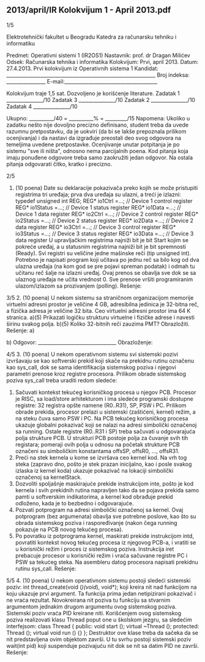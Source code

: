 2013/april/IR Kolokvijum 1 - April 2013.pdf
--------------------------------------------------------------------------------


1/5

Elektrotehnički fakultet u Beogradu
Katedra za računarsku tehniku i informatiku

Predmet: Operativni sistemi 1 (IR2OS1)
Nastavnik: prof. dr Dragan Milićev
Odsek: Računarska tehnika i informatika
Kolokvijum: Prvi, april 2013.
Datum: 27.4.2013.
Prvi kolokvijum iz Operativnih sistema 1
Kandidat: _____________________________________________________________
Broj indeksa: ________________ E-mail:______________________________________

Kolokvijum traje 1,5 sat. Dozvoljeno je korišćenje literature.
Zadatak 1 _______________/10 Zadatak 3 _______________/10
Zadatak 2 _______________/10 Zadatak 4 _______________/10

Ukupno: __________/40 = __________% = _________/15
Napomena: Ukoliko u zadatku nešto nije dovoljno precizno definisano, student treba da
uvede razumnu pretpostavku, da je uokviri (da bi se lakše prepoznala prilikom ocenjivanja) i
da nastavi da izgrađuje preostali deo svog odgovora na temeljima uvedene pretpostavke.
Ocenjivanje unutar potpitanja je po sistemu "sve ili ništa", odnosno nema parcijalnih poena.
Kod pitanja koja imaju ponuđene odgovore treba samo zaokružiti jedan odgovor.  Na ostala
pitanja odgovarati čitko, kratko i precizno.


2/5
1. (10 poena)
Date su deklaracije pokazivača preko kojih se može pristupiti registrima tri uređaja; prva dva
uređaja su ulazni, a treći je izlazni:
typedef unsigned int REG;
REG* io1Ctrl =...;   // Device 1 control register
REG* io1Status =...; // Device 1 status register
REG* io1Data =...;   // Device 1 data register
REG* io2Ctrl =...;   // Device 2 control register
REG* io2Status =...; // Device 2 status register
REG* io2Data =...;   // Device 2 data register
REG* io3Ctrl =...;   // Device 3 control register
REG* io3Status =...; // Device 3 status register
REG* io3Data =...;   // Device 3 data register
U upravljačkim registrima najniži bit je bit Start kojim se pokreće uređaj, a u statusnim
registrima najniži bit je bit spremnosti (Ready). Svi registri su veličine jedne mašinske reči
(tip unsigned int).
Potrebno je napisati program koji učitava po jednu reč sa bilo kog od dva ulazna uređaja (na
kom god se pre pojavi spreman podatak) i odmah tu učitanu reč šalje na izlazni uređaj. Ovaj
prenos se obavlja sve dok se sa ulaznog uređaja ne učita vrednost 0. Sve prenose vršiti
programiranim ulazom/izlazom sa prozivanjem (polling).
Rešenje:

3/5
2. (10 poena)
U nekom sistemu sa straničnom organizacijom memorije virtuelni adresni prostor je veličine
4 GB,  adresibilna jedinica je 32-bitna reč, a fizička adresa je veličine 32 bita. Ceo virtuelni
adresni prostor ima 64 K stranica.
a)(5) Prikazati logičku strukturu virtuelne i fizičke adrese i navesti širinu svakog polja.
b)(5) Koliko 32-bitnih reči zauzima PMT? Obrazložiti.
Rešenje:
a)


b) Odgovor: ________________________________
Obrazloženje:

4/5
3. (10 poena)
U nekom operativnom sistemu svi sistemski pozivi izvršavaju se kao softverski prekid koji
skače na prekidnu rutinu označenu kao sys_call,  dok se sama identifikacija sistemskog
poziva i njegovi parametri prenose kroz registre procesora.  Prilikom obrade sistemskog
poziva sys_call treba uraditi redom sledeće:
1. Sačuvati kontekst tekućeg korisničkog procesa u njegov PCB.  Procesor je RISC,  sa
load/store arhitekturom i ima sledeće programski dostupne registre: 32 registra opšte namene
(R0..R31),  SP,  PSW i PC.  Prilikom obrade prekida, procesor prelazi u sistemski (zaštićeni,
kernel) režim, a na steku čuva samo PSW i PC. Na PCB tekućeg korisničkog procesa ukazuje
globalni pokazivač koji se nalazi na adresi simbolički označenoj sa running.  Ostale registre
(R0..R31 i SP)  treba sačuvati u odgovarajuća polja strukture PCB. U strukturi PCB postoje
polja za čuvanje svih tih registara; pomeraji ovih polja u odnosu na početak strukture PCB
označeni su simboličkim konstantama offsSP, offsR0, ..., offsR31.
2. Preći na stek kernela u kome se izvršava ceo kernel kod. Na vrh tog steka (zapravo dno,
pošto je stek prazan inicijalno, kao i posle svakog izlaska iz kernel koda) ukazuje pokazivač
na lokaciji simbolički označenoj sa kernelStack.
3. Dozvoliti spoljašnje maskirajuće prekide instrukcijom inte, pošto je kod kernela i svih
prekidnih rutina napravljen tako da se pojava prekida samo pamti u softverskim indikatorima,
a kernel kod obrađuje prekid odloženo, kada je to bezbedno i odgovarajuće.
4.  Pozvati potprogram na adresi simbolički označenoj sa kernel.  Ovaj potprogram (bez
argumenata) obavlja sve potrebne poslove,  kao što su obrada sistemskog poziva i
raspoređivanje (nakon čega running pokazuje na PCB novog tekućeg procesa).
5.  Po povratku iz potprograma kernel,  maskirati prekide instrukcijom intd,  povratiti
kontekst novog tekućeg procesa iz njegovog PCB-a, i vratiti se u korisnički režim i proces iz
sistemskog poziva. Instrukcija iret prebacuje procesor u korisnički režim i vraća sačuvane
registre PC i PSW sa tekućeg steka.
Na asembleru datog procesora napisati prekidnu rutinu sys_call.
Rešenje:

5/5
4. (10 poena)
U nekom operativnom sistemu postoji sledeći sistemski poziv:
int thread_create(void (*)(void*), void*);
koji kreira nit nad funkcijom na koju ukazuje prvi argument. Ta funkcija prima jedan
netipizirani pokazivač i ne vraća rezultat. Novokreirana nit poziva tu funkciju sa stvarnim
argumentom jednakim drugom argumentu ovog sistemskog poziva. Sistemski poziv vraća
PID kreirane niti.
Korišćenjem ovog sistemskog poziva realizovati klasu Thread poput one u školskom jezgru,
sa sledećim interfejsom:
class Thread {
public:
  void start ();
  virtual ~Thread ();
protected:
  Thread ();
  virtual void run () {}
};
Destruktor ove klase treba da sačeka da se nit predstavljena ovim objektom završi. U tu svrhu
postoji sistemski poziv wait(int pid) koji suspenduje pozivajuću nit dok se nit sa datim
PID ne završi.
Rešenje:
